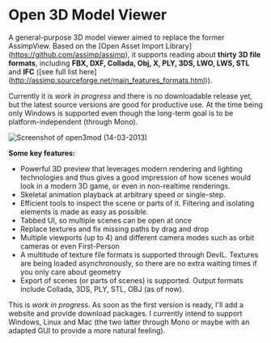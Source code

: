 Open 3D Model Viewer 
========

A general-purpose 3D model viewer aimed to replace the former AssimpView. Based on the
[Open Asset Import Library] (https://github.com/assimp/assimp), it supports 
reading about __thirty 3D file formats__, including __FBX, DXF, Collada, Obj, X, PLY, 3DS, LWO, LWS, STL__ 
and  __IFC__ ([see full list here] (http://assimp.sourceforge.net/main_features_formats.html)).

Currently it is  _work in progress_ and there is no downloadable release yet, but the latest source
versions are good for productive use. At the time being only Windows is supported even though the 
long-term goal is to be platform-independent (through Mono).

![Screenshot of open3mod (14-03-2013)](http://www.greentoken.de/download/open3mod1.png)

__Some key features:__

 - Powerful 3D preview that leverages modern rendering and lighting technologies and thus gives a good impression of how
   scenes would look in a modern 3D game, or even in non-realtime renderings.
 - Skeletal animation playback at arbitrary speed or single-step.
 - Efficient tools to inspect the scene or parts of it. Filtering and isolating elements is made as easy as possible.
 - Tabbed UI, so multiple scenes can be open at once
 - Replace textures and fix missing paths by drag and drop
 - Multiple viewports (up to 4) and different camera modes such as orbit cameras or even First-Person
 - A multitude of texture file formats is supported through DevIL. Textures are being loaded asynchronously, so there
   are no extra waiting times if you only care about geometry
 - Export of scenes (or parts of scenes) is supported. Output formats include Collada, 3DS, PLY, STL, OBJ 
   (as of now).

This is _work in progress_. As soon as the first version is ready, I'll add a website and provide download packages.
I currently intend to support Windows, Linux and Mac (the two latter through Mono or maybe with an adapted GUI to 
provide a more natural feeling).

